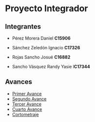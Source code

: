 # Proyecto Integrador

## Integrantes

* Pérez Morera Daniel **C15906**

* Sánchez Zeledón Ignacio **C17326**

* Rojas Sancho Josué **C16882**

* Sancho Vásquez Randy Yasie l**C17344**

## Avances

* [Primer Avance](./Avances/PrimerAvance)
* [Segundo Avance](./Avances/SegundoAvance)
* [Tercer Avance](./Avances/TercerAvance/)
* [Cuarto Avance](./Avances/CuartoAvance/)
* [Cortometraje](https://drive.google.com/file/d/1JtavWtBVqHCouz41e-Gf3denXE5fR1FR/view?usp=sharing)